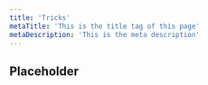 ```yaml
---
title: 'Tricks'
metaTitle: 'This is the title tag of this page'
metaDescription: 'This is the meta description'
---
```


## Placeholder
